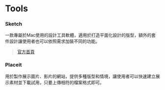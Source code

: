 # Tools

### Sketch
一款專屬於Mac使用的設計工具軟體，適用於打造平面化設計的版型，額外的套件設計讓使用者也可以依照需求加裝不同的功能。
> [官方首頁](https://www.sketchapp.com/)  

### Placeit
用於製作展示圖片、影片的網站，提供多種版型和情境，讓使用者可以快速建立展示素材並下載試用，只要上傳相符的檔案格式即可。

